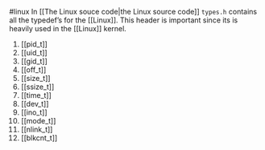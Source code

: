 #linux
In [[The Linux souce code|the Linux source code]] `types.h` contains all the typedef’s for the [[Linux]]. This header is important since its is heavily used in the [[Linux]] kernel.

1. [[pid_t]]
2. [[uid_t]]
3. [[gid_t]]
4. [[off_t]]
5. [[size_t]]
6. [[ssize_t]]
7. [[time_t]]
8. [[dev_t]]
9. [[ino_t]]
10. [[mode_t]]
11. [[nlink_t]]
12. [[blkcnt_t]]